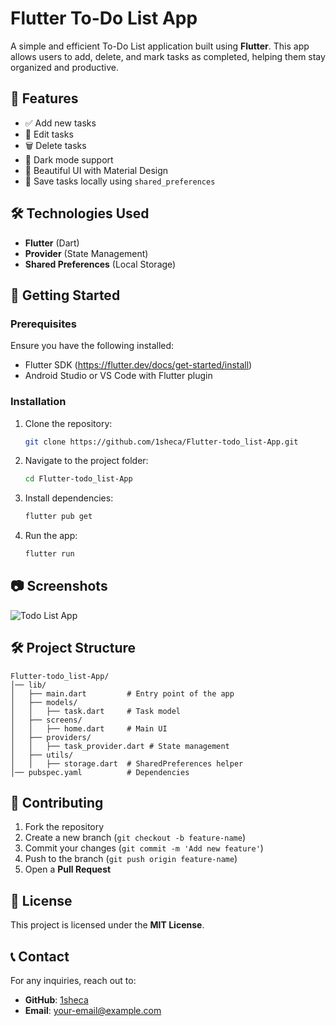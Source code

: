 # Flutter To-Do List App

A simple and efficient To-Do List application built using **Flutter**. This app allows users to add, delete, and mark tasks as completed, helping them stay organized and productive.

## 📌 Features
- ✅ Add new tasks
- 📝 Edit tasks
- 🗑️ Delete tasks
- 🌙 Dark mode support
- 🎨 Beautiful UI with Material Design
- 📂 Save tasks locally using `shared_preferences`

## 🛠️ Technologies Used
- **Flutter** (Dart)
- **Provider** (State Management)
- **Shared Preferences** (Local Storage)

## 🚀 Getting Started

### Prerequisites
Ensure you have the following installed:
- Flutter SDK (https://flutter.dev/docs/get-started/install)
- Android Studio or VS Code with Flutter plugin

### Installation
1. Clone the repository:
   ```sh
   git clone https://github.com/1sheca/Flutter-todo_list-App.git
   ```
2. Navigate to the project folder:
   ```sh
   cd Flutter-todo_list-App
   ```
3. Install dependencies:
   ```sh
   flutter pub get
   ```
4. Run the app:
   ```sh
   flutter run
   ```

## 📷 Screenshots
![Todo List App](https://via.placeholder.com/600x300.png?text=Screenshot+Coming+Soon)

## 🛠️ Project Structure
```
Flutter-todo_list-App/
│── lib/
│   ├── main.dart         # Entry point of the app
│   ├── models/
│   │   ├── task.dart     # Task model
│   ├── screens/
│   │   ├── home.dart     # Main UI
│   ├── providers/
│   │   ├── task_provider.dart # State management
│   ├── utils/
│   │   ├── storage.dart  # SharedPreferences helper
│── pubspec.yaml          # Dependencies
```

## 📌 Contributing
1. Fork the repository
2. Create a new branch (`git checkout -b feature-name`)
3. Commit your changes (`git commit -m 'Add new feature'`)
4. Push to the branch (`git push origin feature-name`)
5. Open a **Pull Request**

## 📜 License
This project is licensed under the **MIT License**.

## 📞 Contact
For any inquiries, reach out to:
- **GitHub**: [1sheca](https://github.com/1sheca)
- **Email**: your-email@example.com

